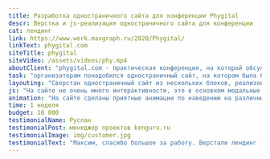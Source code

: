 ```yaml
---
title: Разработка одностраничного сайта для конференции Phygital
descr: Верстка и js-реализация одностраничного сайта для конференции
cat: лендинг
link: https://www.work.maxgraph.ru/2020/Phygital/
linkText: phygital.com
siteTitle: phygital
siteVideo: /assets/videos/phy.mp4
aboutClient: "phygital.com - практическая конференция, на которой обсуждают розничную торговлю."
task: "организаторам понадобился одностраничный сайт, на котором была бы вся полезная информация о конференции - дата, спикеры, онлайн-запись и т.д."
layouting: "Сверстан одностраничный сайт из нескольких блоков, реализована адаптивная версия по готовому макету. Также сделаны модальные окна для обратной связи и записи на конференцию"
js: "На сайте не очень много интерактивности, это в основном модальные окна, обеспечение быстрой загрузки путем использования lazy loading, а также несколько слайдеров и показ увеличенного изображения."
animation: "На сайте сделаны приятные анимации по наведению на различные интерактивные элементы - ссылки и кнопки."
time: 1 неделя
budget: 10 000
testimonialName: Руслан
testimonialPost: менеджер проектов kenguru.ru
testimonialImage: img/customer.jpg
testimonialText: "Максим, спасибо большое за работу. Верстали лендинг (адаптив), все хорошо, все в соответствии с макетом. Работали не первый раз, и не последний)"
---
```

